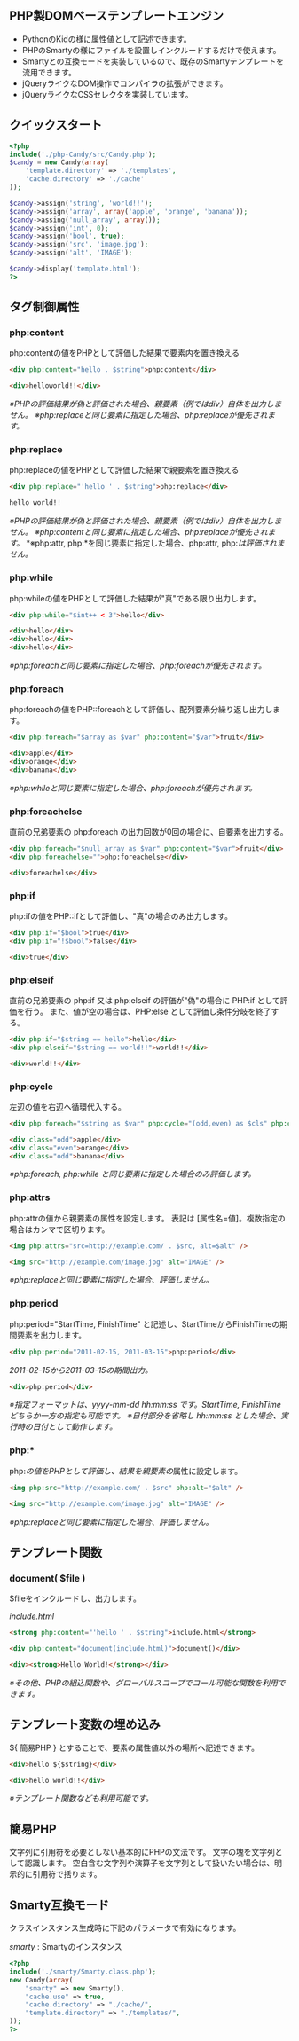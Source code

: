 ## PHP製DOMベーステンプレートエンジン

* PythonのKidの様に属性値として記述できます。
* PHPのSmartyの様にファイルを設置しインクルードするだけで使えます。
* Smartyとの互換モードを実装しているので、既存のSmartyテンプレートを流用できます。
* jQueryライクなDOM操作でコンパイラの拡張ができます。
* jQueryライクなCSSセレクタを実装しています。

## クイックスタート

```php
<?php
include('./php-Candy/src/Candy.php');
$candy = new Candy(array(
	'template.directory' => './templates',
	'cache.directory' => './cache'
));

$candy->assign('string', 'world!!');
$candy->assign('array', array('apple', 'orange', 'banana'));
$candy->assing('null_array', array());
$candy->assign('int', 0);
$candy->assign('bool', true);
$candy->assign('src', 'image.jpg');
$candy->assign('alt', 'IMAGE');

$candy->display('template.html');
?>
```

## タグ制御属性

### php:content

php:contentの値をPHPとして評価した結果で要素内を置き換える

```html
<div php:content="hello . $string">php:content</div>
```
```html
<div>helloworld!!</div>
```

*※PHPの評価結果が偽と評価された場合、親要素（例ではdiv）自体を出力しません。*
*※php:replaceと同じ要素に指定した場合、php:replaceが優先されます。*

### php:replace

php:replaceの値をPHPとして評価した結果で親要素を置き換える

```html
<div php:replace="'hello ' . $string">php:replace</div>
```
```html
hello world!!
```

*※PHPの評価結果が偽と評価された場合、親要素（例ではdiv）自体を出力しません。*
*※php:contentと同じ要素に指定した場合、php:replaceが優先されます。*
*※php:attr, php:*を同じ要素に指定した場合、php:attr, php:*は評価されません。*

### php:while

php:whileの値をPHPとして評価した結果が"真"である限り出力します。

```html
<div php:while="$int++ < 3">hello</div>
```
```html
<div>hello</div>
<div>hello</div>
<div>hello</div>
```

*※php:foreachと同じ要素に指定した場合、php:foreachが優先されます。*

### php:foreach

php:foreachの値をPHP::foreachとして評価し、配列要素分繰り返し出力します。

```html
<div php:foreach="$array as $var" php:content="$var">fruit</div>
```
```html
<div>apple</div>
<div>orange</div>
<div>banana</div>
```

*※php:whileと同じ要素に指定した場合、php:foreachが優先されます。*

### php:foreachelse

直前の兄弟要素の php:foreach の出力回数が0回の場合に、自要素を出力する。

```html
<div php:foreach="$null_array as $var" php:content="$var">fruit</div>
<div php:foreachelse="">php:foreachelse</div>
```
```html
<div>foreachelse</div>
```

### php:if

php:ifの値をPHP::ifとして評価し、"真"の場合のみ出力します。

```html
<div php:if="$bool">true</div>
<div php:if="!$bool">false</div>
```
```html
<div>true</div>
```

### php:elseif

直前の兄弟要素の php:if 又は php:elseif の評価が"偽"の場合に PHP:if として評価を行う。
また、値が空の場合は、PHP:else として評価し条件分岐を終了する。

```html
<div php:if="$string == hello">hello</div>
<div php:elseif="$string == world!!">world!!</div>
```
```html
<div>world!!</div>
```

### php:cycle

左辺の値を右辺へ循環代入する。

```html
<div php:foreach="$string as $var" php:cycle="(odd,even) as $cls" php:class="$cls" php:content="$var">fruit</div>
```
```html
<div class="odd">apple</div>
<div class="even">orange</div>
<div class="odd">banana</div>
```

*※php:foreach, php:while と同じ要素に指定した場合のみ評価します。*

### php:attrs

php:attrの値から親要素の属性を設定します。
表記は [属性名=値]。複数指定の場合はカンマで区切ります。

```html
<img php:attrs="src=http://example.com/ . $src, alt=$alt" />
```
```html
<img src="http://example.com/image.jpg" alt="IMAGE" />
```

*※php:replaceと同じ要素に指定した場合、評価しません。*

### php:period

php:period="StartTime, FinishTime" と記述し、StartTimeからFinishTimeの期間要素を出力します。

```html
<div php:period="2011-02-15, 2011-03-15">php:period</div>
```

*2011-02-15から2011-03-15の期間出力。*

```html
<div>php:period</div>
```

*※指定フォーマットは、*yyyy-mm-dd hh:mm:ss* です。StartTime, FinishTime どちらか一方の指定も可能です。*
*※日付部分を省略し *hh:mm:ss* とした場合、実行時の日付として動作します。*

### php:*

php:*の値をPHPとして評価し、結果を親要素の*属性に設定します。

```html
<img php:src="http://example.com/ . $src" php:alt="$alt" />
```
```html
<img src="http://example.com/image.jpg" alt="IMAGE" />
```

*※php:replaceと同じ要素に指定した場合、評価しません。*

## テンプレート関数

### document( $file )

$fileをインクルードし、出力します。

*include.html*

```html
<strong php:content="'hello ' . $string">include.html</strong>
```
```html
<div php:content="document(include.html)">document()</div>
```
```html
<div><strong>Hello World!</strong></div>
```

*※その他、PHPの組込関数や、グローバルスコープでコール可能な関数を利用できます。*

## テンプレート変数の埋め込み

${ 簡易PHP } とすることで、要素の属性値以外の場所へ記述できます。

```html
<div>hello ${$string}</div>
```
```html
<div>hello world!!</div>
```

*※テンプレート関数なども利用可能です。*

## 簡易PHP

文字列に引用符を必要としない基本的にPHPの文法です。
文字の塊を文字列として認識します。
空白含む文字列や演算子を文字列として扱いたい場合は、明示的に引用符で括ります。

## Smarty互換モード

クラスインスタンス生成時に下記のパラメータで有効になります。

*smarty* : Smartyのインスタンス

```php
<?php
include('./smarty/Smarty.class.php');
new Candy(array(
	"smarty" => new Smarty(),
	"cache.use" => true,
	"cache.directory" => "./cache/",
	"template.directory" => "./templates/",
));
?>
```
